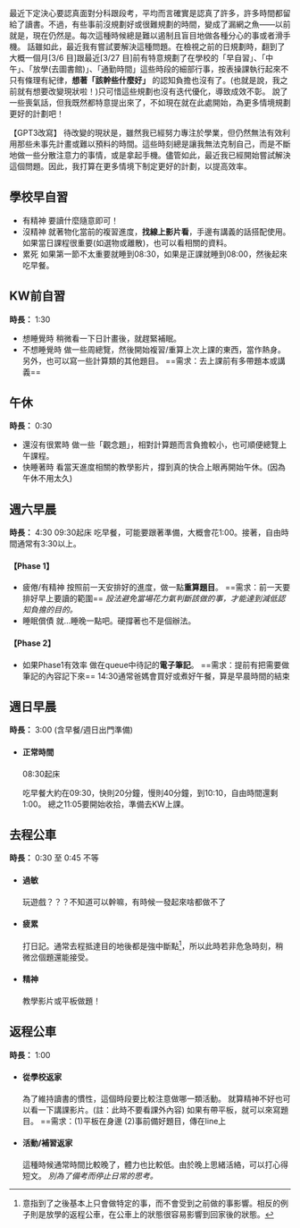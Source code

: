 最近下定決心要認真面對分科跟段考，平均而言確實是認真了許多，許多時間都留給了讀書。不過，有些事前沒規劃好或很難規劃的時間，變成了漏網之魚——以前就是，現在仍然是。每次這種時候總是難以遏制且盲目地做各種分心的事或者滑手機。
話雖如此，最近我有嘗試要解決這種問題。在檢視之前的日規劃時，翻到了大概一個月[3/6 目]跟最近[3/27 目]前有特意規劃了在學校的「早自習」、「中午」、「放學(去圖書館)」、「通勤時間」這些時段的細部行事，按表操課執行起來不只有條理有紀律，**想著「該幹些什麼好」** 的認知負擔也沒有了。(也就是說，我之前就有想要改變現狀啦！)只可惜這些規劃也沒有迭代優化，導致成效不彰。
說了一些喪氣話，但我既然都特意提出來了，不如現在就在此處開始，為更多情境規劃更好的計劃吧！

【GPT3改寫】
待改變的現狀是，雖然我已經努力專注於學業，但仍然無法有效利用那些未事先計畫或難以預料的時間。這些時刻總是讓我無法克制自己，而是不斷地做一些分散注意力的事情，或是拿起手機。儘管如此，最近我已經開始嘗試解決這個問題。因此，我打算在更多情境下制定更好的計劃，以提高效率。

## 學校早自習
- 有精神
	要讀什麼隨意即可！
- 沒精神
	就著物化當前的複習進度，**找線上影片看**，手邊有講義的話搭配使用。
	如果當日課程很重要(如選物或離散)，也可以看相關的資料。
- 累死
	如果第一節不太重要就睡到08:30，如果是正課就睡到08:00，然後起來吃早餐。

## KW前自習
**時長：** 1:30
- 想睡覺時
	稍微看一下日計畫後，就趕緊補眠。 
- 不想睡覺時
	做一些周總覽，然後開始複習/重算上次上課的東西，當作熱身。
	另外，也可以寫一些計算類的其他題目。
	==需求：去上課前有多帶題本或講義==

## 午休
**時長：** 0:30
- 還沒有很累時
	做一些「觀念題」，相對計算題而言負擔較小，也可順便總覽上午課程。
- 快睡著時
	看當天進度相關的教學影片，撐到真的快合上眼再開始午休。(因為午休不用太久)
## 週六早晨
**時長：** 4:30
09:30起床
吃早餐，可能要跟著準備，大概會花1:00。接著，自由時間通常有3:30以上。
#### 【Phase 1】
- 疲倦/有精神
	按照前一天安排好的進度，做一點**重算題目**。
	==需求：前一天要排好早上要讀的範圍==
	*設法避免當場花力氣判斷該做的事，才能達到減低認知負擔的目的。*
- 睡眠償債
	就…睡晚一點吧。硬撐著也不是個辦法。
#### 【Phase 2】
- 如果Phase1有效率
	做在queue中待記的**電子筆記**。
	==需求：提前有把需要做筆記的內容記下來==
	14:30通常爸媽會買好或煮好午餐，算是早晨時間的結束
	
## 週日早晨
**時長：** 3:00 (含早餐/週日出門準備)
- #### 正常時間
	08:30起床

	吃早餐大約在09:30，快則20分鐘，慢則40分鐘，到10:10，自由時間還剩1:00。
	總之11:05要開始收拾，準備去KW上課。

## 去程公車
**時長：** 0:30 至 0:45 不等
- #### 過敏
	玩遊戲？？？不知道可以幹嘛，有時候一發起來啥都做不了
- #### 疲累
	打日記。通常去程抵達目的地後都是強中斷點[^1]，所以此時若非危急時刻，稍微岔個題還能接受。
- #### 精神
	教學影片或平板做題！

[^1]: 意指到了之後基本上只會做特定的事，而不會受到之前做的事影響。相反的例子則是放學的返程公車，在公車上的狀態很容易影響到回家後的狀態。

## 返程公車
**時長：** 1:00
- #### 從學校返家
	為了維持讀書的慣性，這個時段要比較注意做哪一類活動。
	就算精神不好也可以看一下講課影片。(註：此時不要看課外內容)
	如果有帶平板，就可以來寫題目。
	==需求：(1)平板在身邊 (2)事前備好題目，傳在line上
- #### 活動/補習返家
	這種時候通常時間比較晚了，體力也比較低。由於晚上思緒活絡，可以打心得短文。
	*別為了備考而停止日常的思考。*

